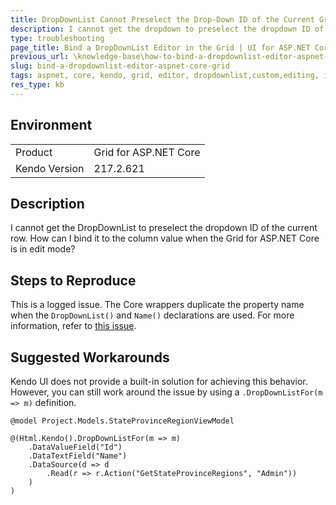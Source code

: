 ```yaml
---
title: DropDownList Cannot Preselect the Drop-Down ID of the Current Grid Row
description: I cannot get the dropdown to preselect the dropdown ID of the current row and cannot bind it to the column value of the Kendo UI Grid for ASP.NET Core.
type: troubleshooting
page_title: Bind a DropDownList Editor in the Grid | UI for ASP.NET Core
previous_url: \knowledge-base\how-to-bind-a-dropdownlist-editor-aspnet-core-grid
slug: bind-a-dropdownlist-editor-aspnet-core-grid
tags: aspnet, core, kendo, grid, editor, dropdownlist,custom,editing, inline, incell, howto, bind, model
res_type: kb
---
```


## Environment

<table>
 <tr>
  <td>Product</td>
  <td>Grid for ASP.NET Core</td>
 </tr>
 <tr>
  <td>Kendo Version</td>
  <td>217.2.621</td>
 </tr>
</table>

## Description 

I cannot get the DropDownList to preselect the dropdown ID of the current row. How can I bind it to the column value when the Grid for ASP.NET Core is in edit mode?

## Steps to Reproduce

This is a logged issue. The Core wrappers duplicate the property name when the `DropDownList()` and `Name()` declarations are used. For more information, refer to [this issue](https://github.com/telerik/kendo-ui-core/issues/3447).

## Suggested Workarounds

Kendo UI does not provide a built-in solution for achieving this behavior. However, you can still work around the issue by using a `.DropDownListFor(m => m)` definition.

```
@model Project.Models.StateProvinceRegionViewModel

@(Html.Kendo().DropDownListFor(m => m)
    .DataValueField("Id")
    .DataTextField("Name")
    .DataSource(d => d
        .Read(r => r.Action("GetStateProvinceRegions", "Admin"))
    )
)
```
